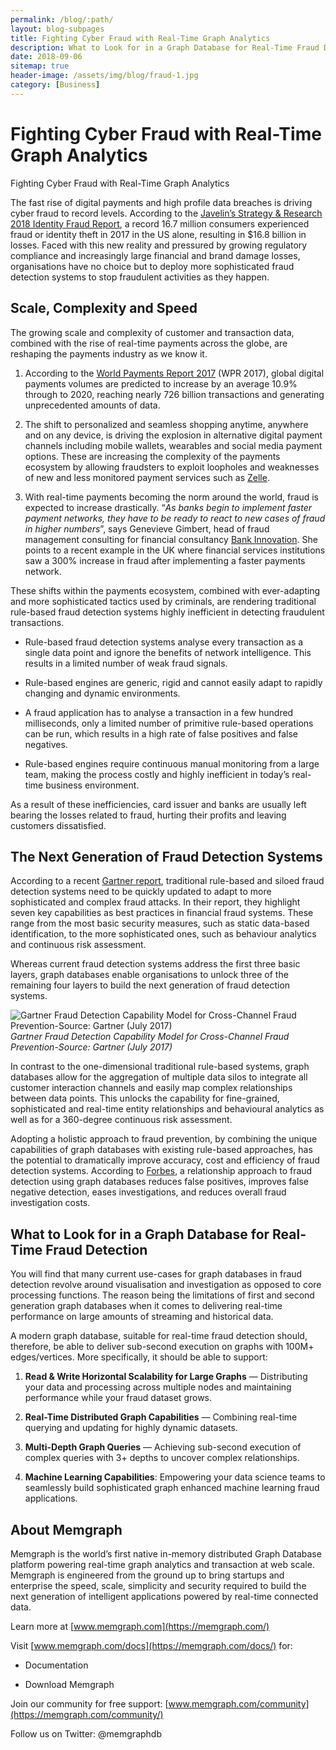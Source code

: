 ```yaml
---
permalink: /blog/:path/
layout: blog-subpages
title: Fighting Cyber Fraud with Real-Time Graph Analytics
description: What to Look for in a Graph Database for Real-Time Fraud Detection 
date: 2018-09-06
sitemap: true
header-image: /assets/img/blog/fraud-1.jpg
category: [Business]
---
```


# Fighting Cyber Fraud with Real-Time Graph Analytics

Fighting Cyber Fraud with Real-Time Graph Analytics

The fast rise of digital payments and high profile data breaches is driving cyber fraud to record levels. According to the [Javelin’s Strategy & Research 2018 Identity Fraud Report](https://www.javelinstrategy.com/coverage-area/2018-identity-fraud-fraud-enters-new-era-complexity), a record 16.7 million consumers experienced fraud or identity theft in 2017 in the US alone, resulting in $16.8 billion in losses. Faced with this new reality and pressured by growing regulatory compliance and increasingly large financial and brand damage losses, organisations have no choice but to deploy more sophisticated fraud detection systems to stop fraudulent activities as they happen.

## Scale, Complexity and Speed

The growing scale and complexity of customer and transaction data, combined with the rise of real-time payments across the globe, are reshaping the payments industry as we know it.

1. According to the [World Payments Report 2017](http://www.worldpaymentsreport.com/) (WPR 2017), global digital payments volumes are predicted to increase by an average 10.9% through to 2020, reaching nearly 726 billion transactions and generating unprecedented amounts of data.

1. The shift to personalized and seamless shopping anytime, anywhere and on any device, is driving the explosion in alternative digital payment channels including mobile wallets, wearables and social media payment options. These are increasing the complexity of the payments ecosystem by allowing fraudsters to exploit loopholes and weaknesses of new and less monitored payment services such as [Zelle](https://www.nytimes.com/2018/04/22/business/zelle-banks-fraud.html).

1. With real-time payments becoming the norm around the world, fraud is expected to increase drastically. “*As banks begin to implement faster payment networks, they have to be ready to react to new cases of fraud in higher numbers*”, says Genevieve Gimbert, head of fraud management consulting for financial consultancy [Bank Innovation](https://bankinnovation.net/2018/02/with-realtime-payments-comes-realtime-fraud-and-banks-need-to-prepare/). She points to a recent example in the UK where financial services institutions saw a 300% increase in fraud after implementing a faster payments network.

These shifts within the payments ecosystem, combined with ever-adapting and more sophisticated tactics used by criminals, are rendering traditional rule-based fraud detection systems highly inefficient in detecting fraudulent transactions.

* Rule-based fraud detection systems analyse every transaction as a single data point and ignore the benefits of network intelligence. This results in a limited number of weak fraud signals.

* Rule-based engines are generic, rigid and cannot easily adapt to rapidly changing and dynamic environments.

* A fraud application has to analyse a transaction in a few hundred milliseconds, only a limited number of primitive rule-based operations can be run, which results in a high rate of false positives and false negatives.

* Rule-based engines require continuous manual monitoring from a large team, making the process costly and highly inefficient in today’s real-time business environment.

As a result of these inefficiencies, card issuer and banks are usually left bearing the losses related to fraud, hurting their profits and leaving customers dissatisfied.

## The Next Generation of Fraud Detection Systems

According to a recent [Gartner report](http://www.comdate.com.au/media/cleafy/Market%20Guide%20for%20Online%20Fraud%20Prevention%20-%202018.pdf), traditional rule-based and siloed fraud detection systems need to be quickly updated to adapt to more sophisticated and complex fraud attacks. In their report, they highlight seven key capabilities as best practices in financial fraud systems. These range from the most basic security measures, such as static data-based identification, to the more sophisticated ones, such as behaviour analytics and continuous risk assessment.

Whereas current fraud detection systems address the first three basic layers, graph databases enable organisations to unlock three of the remaining four layers to build the next generation of fraud detection systems.

![Gartner Fraud Detection Capability Model for Cross-Channel Fraud Prevention-*Source: Gartner (July 2017)*](https://cdn-images-1.medium.com/max/3440/1*xKU9CR2vM3J3jKhHoEy42w.png)*Gartner Fraud Detection Capability Model for Cross-Channel Fraud Prevention-*Source: Gartner (July 2017)**

In contrast to the one-dimensional traditional rule-based systems, graph databases allow for the aggregation of multiple data silos to integrate all customer interaction channels and easily map complex relationships between data points. This unlocks the capability for fine-grained, sophisticated and real-time entity relationships and behavioural analytics as well as for a 360-degree continuous risk assessment.

Adopting a holistic approach to fraud prevention, by combining the unique capabilities of graph databases with existing rule-based approaches, has the potential to dramatically improve accuracy, cost and efficiency of fraud detection systems. According to [Forbes](https://www.forbes.com/forbes/welcome/?toURL=https://www.forbes.com/sites/forbespr/2017/03/07/new-report-relationship-based-programs-improve-financial-institutions-transaction-monitoring-systems/&refURL=https://www.google.com/&referrer=https://www), a relationship approach to fraud detection using graph databases reduces false positives, improves false negative detection, eases investigations, and reduces overall fraud investigation costs.

## What to Look for in a Graph Database for Real-Time Fraud Detection

You will find that many current use-cases for graph databases in fraud detection revolve around visualisation and investigation as opposed to core processing functions. The reason being the limitations of first and second generation graph databases when it comes to delivering real-time performance on large amounts of streaming and historical data.

A modern graph database, suitable for real-time fraud detection should, therefore, be able to deliver sub-second execution on graphs with 100M+ edges/vertices. More specifically, it should be able to support:

1. **Read & Write Horizontal Scalability for Large Graphs** — Distributing your data and processing across multiple nodes and maintaining performance while your fraud dataset grows.

1. **Real-Time Distributed Graph Capabilities** — Combining real-time querying and updating for highly dynamic datasets.

1. **Multi-Depth Graph Queries** — Achieving sub-second execution of complex queries with 3+ depths to uncover complex relationships.

1. **Machine Learning Capabilities**: Empowering your data science teams to seamlessly build sophisticated graph enhanced machine learning fraud applications.

## About Memgraph

Memgraph is the world’s first native in-memory distributed Graph Database platform powering real-time graph analytics and transaction at web scale. Memgraph is engineered from the ground up to bring startups and enterprise the speed, scale, simplicity and security required to build the next generation of intelligent applications powered by real-time connected data.

Learn more at [www.memgraph.com](https://memgraph.com/)

Visit [www.memgraph.com/docs](https://memgraph.com/docs/) for:

* Documentation

* Download Memgraph

Join our community for free support: [www.memgraph.com/community](https://memgraph.com/community/)

Follow us on Twitter: @memgraphdb
